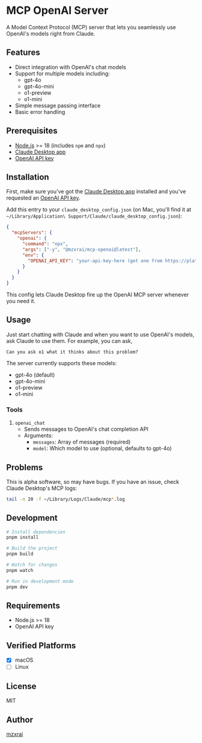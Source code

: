 # MCP OpenAI Server

A Model Context Protocol (MCP) server that lets you seamlessly use OpenAI's models right from Claude.

## Features

- Direct integration with OpenAI's chat models
- Support for multiple models including:
  - gpt-4o
  - gpt-4o-mini
  - o1-preview
  - o1-mini
- Simple message passing interface
- Basic error handling

## Prerequisites

- [Node.js](https://nodejs.org/) >= 18 (includes `npm` and `npx`)
- [Claude Desktop app](https://claude.ai/download)
- [OpenAI API key](https://platform.openai.com/api-keys)

## Installation

First, make sure you've got the [Claude Desktop app](https://claude.ai/download) installed and you've requested an [OpenAI API key](https://platform.openai.com/api-keys).

Add this entry to your `claude_desktop_config.json` (on Mac, you'll find it at `~/Library/Application\ Support/Claude/claude_desktop_config.json`):

```json
{
  "mcpServers": {
    "openai": {
      "command": "npx",
      "args": ["-y", "@mzxrai/mcp-openai@latest"],
      "env": {
        "OPENAI_API_KEY": "your-api-key-here (get one from https://platform.openai.com/api-keys)"
      }
    }
  }
}
```

This config lets Claude Desktop fire up the OpenAI MCP server whenever you need it.

## Usage

Just start chatting with Claude and when you want to use OpenAI's models, ask Claude to use them. For example, you can ask,

```plaintext
Can you ask o1 what it thinks about this problem?
```

The server currently supports these models:

- gpt-4o (default)
- gpt-4o-mini
- o1-preview
- o1-mini

### Tools

1. `openai_chat`
   - Sends messages to OpenAI's chat completion API
   - Arguments: 
     - `messages`: Array of messages (required)
     - `model`: Which model to use (optional, defaults to gpt-4o)

## Problems

This is alpha software, so may have bugs. If you have an issue, check Claude Desktop's MCP logs:

```bash
tail -n 20 -f ~/Library/Logs/Claude/mcp*.log
```

## Development

```bash
# Install dependencies
pnpm install

# Build the project
pnpm build

# Watch for changes
pnpm watch

# Run in development mode
pnpm dev
```

## Requirements

- Node.js >= 18
- OpenAI API key

## Verified Platforms

- [x] macOS
- [ ] Linux

## License

MIT

## Author

[mzxrai](https://github.com/mzxrai) 